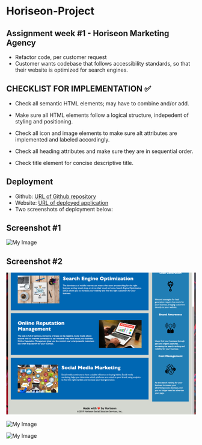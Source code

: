 # Horiseon-Project
## Assignment week #1 - Horiseon Marketing Agency
* Refactor code, per customer request
* Customer wants codebase that follows accessibility standards, so that their website is optimized for search engines.

## CHECKLIST FOR IMPLEMENTATION ✅

* Check all semantic HTML elements; may have to combine and/or add.

* Make sure all HTML elements follow a logical structure, indepedent of styling and positioning. 

* Check all icon and image elements to make sure alt attributes are implemented and labeled accordingly.

* Check all heading attributes and make sure they are in sequential order.

* Check title element for concise descriptive title.

## Deployment
* Github: [URL of Github repository](https://github.com/1HRE1/Horiseon-Project)
* Website: [URL of deployed application](https://1hre1.github.io/Horiseon-Project/)
* Two screenshots of deployment below: 
## Screenshot #1
![My Image](./assets/ss-1.png)
## Screenshot #2
![My Image](./assets/ss-2.png)

![My Image](assets/SS-1.png)

![My Image](https://github.com/1HRE1/Horiseon-Project/blob/9ad0ab711992aba3c9c573d651ddb45eda14cbfc/assets/SS-1.png)

